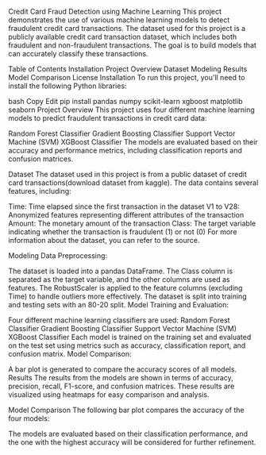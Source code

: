 Credit Card Fraud Detection using Machine Learning
This project demonstrates the use of various machine learning models to detect fraudulent credit card transactions. The dataset used for this project is a publicly available credit card transaction dataset, which includes both fraudulent and non-fraudulent transactions. The goal is to build models that can accurately classify these transactions.

Table of Contents
Installation
Project Overview
Dataset
Modeling
Results
Model Comparison
License
Installation
To run this project, you'll need to install the following Python libraries:

bash
Copy
Edit
pip install pandas numpy scikit-learn xgboost matplotlib seaborn
Project Overview
This project uses four different machine learning models to predict fraudulent transactions in credit card data:

Random Forest Classifier
Gradient Boosting Classifier
Support Vector Machine (SVM)
XGBoost Classifier
The models are evaluated based on their accuracy and performance metrics, including classification reports and confusion matrices.

Dataset
The dataset used in this project is from a public dataset of credit card transactions(download dataset from kaggle). The data contains several features, including:

Time: Time elapsed since the first transaction in the dataset
V1 to V28: Anonymized features representing different attributes of the transaction
Amount: The monetary amount of the transaction
Class: The target variable indicating whether the transaction is fraudulent (1) or not (0)
For more information about the dataset, you can refer to the source.

Modeling
Data Preprocessing:

The dataset is loaded into a pandas DataFrame.
The Class column is separated as the target variable, and the other columns are used as features.
The RobustScaler is applied to the feature columns (excluding Time) to handle outliers more effectively.
The dataset is split into training and testing sets with an 80-20 split.
Model Training and Evaluation:

Four different machine learning classifiers are used:
Random Forest Classifier
Gradient Boosting Classifier
Support Vector Machine (SVM)
XGBoost Classifier
Each model is trained on the training set and evaluated on the test set using metrics such as accuracy, classification report, and confusion matrix.
Model Comparison:

A bar plot is generated to compare the accuracy scores of all models.
Results
The results from the models are shown in terms of accuracy, precision, recall, F1-score, and confusion matrices. These results are visualized using heatmaps for easy comparison and analysis.

Model Comparison
The following bar plot compares the accuracy of the four models:


The models are evaluated based on their classification performance, and the one with the highest accuracy will be considered for further refinement.
